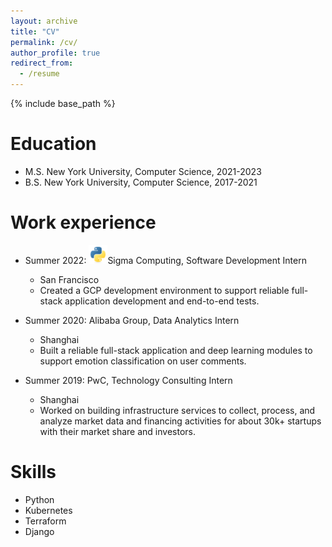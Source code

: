 ```yaml
---
layout: archive
title: "CV"
permalink: /cv/
author_profile: true
redirect_from:
  - /resume
---
```


{% include base_path %}

Education
======
* M.S. New York University, Computer Science, 2021-2023
* B.S. New York University, Computer Science, 2017-2021

Work experience
======

* Summer 2022: <img src="https://raw.githubusercontent.com/devicons/devicon/master/icons/python/python-original.svg" alt="python" width="30" height="30"/>Sigma Computing, Software Development Intern
  * San Francisco
  * Created a GCP development environment to support reliable full-stack application development and end-to-end tests.

* Summer 2020: Alibaba Group, Data Analytics Intern
  * Shanghai
  * Built a reliable full-stack application and deep learning modules to support emotion classification on user comments. 

* Summer 2019: PwC, Technology Consulting Intern
  * Shanghai
  * Worked on building infrastructure services to collect, process, and analyze market data and financing activities for about 30k+ startups with their market share and investors. 
  
Skills
======
* Python
* Kubernetes
* Terraform
* Django

